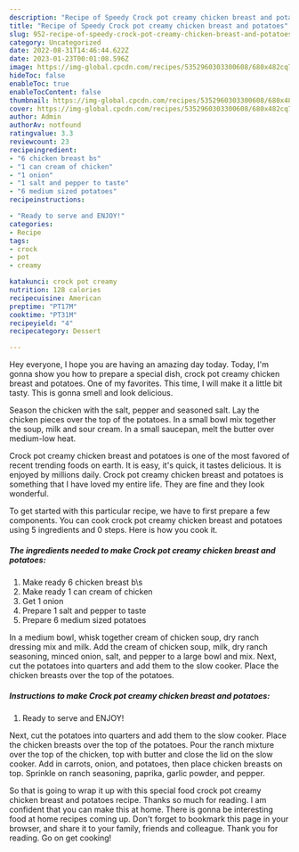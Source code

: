 ```yaml
---
description: "Recipe of Speedy Crock pot creamy chicken breast and potatoes"
title: "Recipe of Speedy Crock pot creamy chicken breast and potatoes"
slug: 952-recipe-of-speedy-crock-pot-creamy-chicken-breast-and-potatoes
category: Uncategorized
date: 2022-08-31T14:46:44.622Z
date: 2023-01-23T00:01:08.596Z
image: https://img-global.cpcdn.com/recipes/5352960303300608/680x482cq70/crock-pot-creamy-chicken-breast-and-potatoes-recipe-main-photo.jpg
hideToc: false
enableToc: true
enableTocContent: false
thumbnail: https://img-global.cpcdn.com/recipes/5352960303300608/680x482cq70/crock-pot-creamy-chicken-breast-and-potatoes-recipe-main-photo.jpg
cover: https://img-global.cpcdn.com/recipes/5352960303300608/680x482cq70/crock-pot-creamy-chicken-breast-and-potatoes-recipe-main-photo.jpg
author: Admin
authorAv: notfound
ratingvalue: 3.3
reviewcount: 23
recipeingredient:
- "6 chicken breast bs"
- "1 can cream of chicken"
- "1 onion"
- "1 salt and pepper to taste"
- "6 medium sized potatoes"
recipeinstructions:

- "Ready to serve and ENJOY!"
categories:
- Recipe
tags:
- crock
- pot
- creamy

katakunci: crock pot creamy 
nutrition: 128 calories
recipecuisine: American
preptime: "PT17M"
cooktime: "PT31M"
recipeyield: "4"
recipecategory: Dessert

---
```



Hey everyone, I hope you are having an amazing day today. Today, I'm gonna show you how to prepare a special dish, crock pot creamy chicken breast and potatoes. One of my favorites. This time, I will make it a little bit tasty. This is gonna smell and look delicious.

Season the chicken with the salt, pepper and seasoned salt. Lay the chicken pieces over the top of the potatoes. In a small bowl mix together the soup, milk and sour cream. In a small saucepan, melt the butter over medium-low heat.

Crock pot creamy chicken breast and potatoes is one of the most favored of recent trending foods on earth. It is easy, it's quick, it tastes delicious. It is enjoyed by millions daily. Crock pot creamy chicken breast and potatoes is something that I have loved my entire life. They are fine and they look wonderful.


To get started with this particular recipe, we have to first prepare a few components. You can cook crock pot creamy chicken breast and potatoes using 5 ingredients and 0 steps. Here is how you cook it.

<!--inarticleads1-->

##### The ingredients needed to make Crock pot creamy chicken breast and potatoes:

1. Make ready 6 chicken breast b\s
1. Make ready 1 can cream of chicken
1. Get 1 onion
1. Prepare 1 salt and pepper to taste
1. Prepare 6 medium sized potatoes


In a medium bowl, whisk together cream of chicken soup, dry ranch dressing mix and milk. Add the cream of chicken soup, milk, dry ranch seasoning, minced onion, salt, and pepper to a large bowl and mix. Next, cut the potatoes into quarters and add them to the slow cooker. Place the chicken breasts over the top of the potatoes. 

<!--inarticleads2-->

##### Instructions to make Crock pot creamy chicken breast and potatoes:


1. Ready to serve and ENJOY!

Next, cut the potatoes into quarters and add them to the slow cooker. Place the chicken breasts over the top of the potatoes. Pour the ranch mixture over the top of the chicken, top with butter and close the lid on the slow cooker. Add in carrots, onion, and potatoes, then place chicken breasts on top. Sprinkle on ranch seasoning, paprika, garlic powder, and pepper. 

So that is going to wrap it up with this special food crock pot creamy chicken breast and potatoes recipe. Thanks so much for reading. I am confident that you can make this at home. There is gonna be interesting food at home recipes coming up. Don't forget to bookmark this page in your browser, and share it to your family, friends and colleague. Thank you for reading. Go on get cooking!
